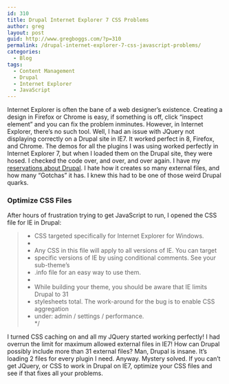 ```yaml
---
id: 310
title: Drupal Internet Explorer 7 CSS Problems
author: greg
layout: post
guid: http://www.gregboggs.com/?p=310
permalink: /drupal-internet-explorer-7-css-javascript-problems/
categories:
  - Blog
tags:
  - Content Management
  - Drupal
  - Internet Explorer
  - JavaScript
---
```

Internet Explorer is often the bane of a web designer&#8217;s existence. Creating a design in Firefox or Chrome is easy, if something is off, click &#8220;inspect element&#8221; and you can fix the problem inminutes. However, in Internet Explorer, there&#8217;s no such tool. Well, I had an issue with JQuery not displaying correctly on a Drupal site in IE7. It worked perfect in 8, Firefox, and Chrome. The demos for all the plugins I was using worked perfectly in Internet Explorer 7, but when I loaded them on the Drupal site, they were hosed. I checked the code over, and over, and over again. I have my [reservations about Drupal][1]. I hate how it creates so many external files, and how many &#8220;Gotchas&#8221; it has. I knew this had to be one of those weird Drupal quarks.

### Optimize CSS Files

After hours of frustration trying to get JavaScript to run, I opened the CSS file for IE in Drupal:

> * CSS targeted specifically for Internet Explorer for Windows.  
> *  
> * Any CSS in this file will apply to all versions of IE. You can target  
> * specific versions of IE by using conditional comments. See your sub-theme&#8217;s  
> * .info file for an easy way to use them.  
> *  
> * While building your theme, you should be aware that IE limits Drupal to 31  
> * stylesheets total. The work-around for the bug is to enable CSS aggregation  
> * under: admin / settings / performance.  
> */

I turned CSS caching on and all my JQuery started working perfectly! I had overrun the limit for maximum allowed external files in IE7! How can Drupal possibly include more than 31 external files? Man, Drupal is insane. It&#8217;s loading 2 files for every plugin I need. Anyway. Mystery solved. If you can&#8217;t get JQuery, or CSS to work in Drupal on IE7, optimize your CSS files and see if that fixes all your problems.

 [1]: http://www.gregboggs.com/has-drupal-died/ "reservations about Drupal"